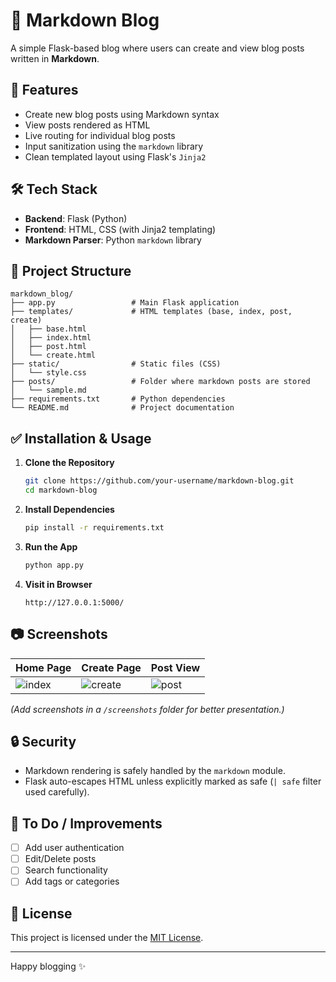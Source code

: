 
# 📖 Markdown Blog

A simple Flask-based blog where users can create and view blog posts written in **Markdown**.

## 🚀 Features

- Create new blog posts using Markdown syntax
- View posts rendered as HTML
- Live routing for individual blog posts
- Input sanitization using the `markdown` library
- Clean templated layout using Flask's `Jinja2`

## 🛠 Tech Stack

- **Backend**: Flask (Python)
- **Frontend**: HTML, CSS (with Jinja2 templating)
- **Markdown Parser**: Python `markdown` library

## 📁 Project Structure

```
markdown_blog/
├── app.py                 # Main Flask application
├── templates/             # HTML templates (base, index, post, create)
│   ├── base.html
│   ├── index.html
│   ├── post.html
│   └── create.html
├── static/                # Static files (CSS)
│   └── style.css
├── posts/                 # Folder where markdown posts are stored
│   └── sample.md
├── requirements.txt       # Python dependencies
└── README.md              # Project documentation
```

## ✅ Installation & Usage

1. **Clone the Repository**
   ```bash
   git clone https://github.com/your-username/markdown-blog.git
   cd markdown-blog
   ```

2. **Install Dependencies**
   ```bash
   pip install -r requirements.txt
   ```

3. **Run the App**
   ```bash
   python app.py
   ```

4. **Visit in Browser**
   ```
   http://127.0.0.1:5000/
   ```

## 📷 Screenshots

| Home Page | Create Page | Post View |
|-----------|-------------|-----------|
| ![index](screenshots/index.png) | ![create](screenshots/create.png) | ![post](screenshots/post.png) |

*(Add screenshots in a `/screenshots` folder for better presentation.)*

## 🔒 Security

- Markdown rendering is safely handled by the `markdown` module.
- Flask auto-escapes HTML unless explicitly marked as safe (`| safe` filter used carefully).

## 📌 To Do / Improvements

- [ ] Add user authentication
- [ ] Edit/Delete posts
- [ ] Search functionality
- [ ] Add tags or categories

## 📄 License

This project is licensed under the [MIT License](LICENSE).

---

Happy blogging ✨
